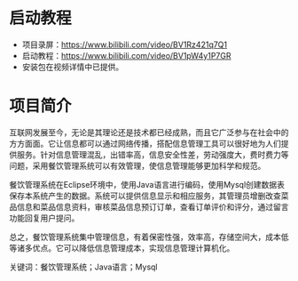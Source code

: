 # 启动教程

- 项目录屏：https://www.bilibili.com/video/BV1Rz421q7Q1
- 启动教程：https://www.bilibili.com/video/BV1pW4y1P7GR
- 安装包在视频详情中已提供。

# 项目简介
互联网发展至今，无论是其理论还是技术都已经成熟，而且它广泛参与在社会中的方方面面。它让信息都可以通过网络传播，搭配信息管理工具可以很好地为人们提供服务。针对信息管理混乱，出错率高，信息安全性差，劳动强度大，费时费力等问题，采用餐饮管理系统可以有效管理，使信息管理能够更加科学和规范。

餐饮管理系统在Eclipse环境中，使用Java语言进行编码，使用Mysql创建数据表保存本系统产生的数据。系统可以提供信息显示和相应服务，其管理员增删改查菜品信息和菜品信息资料，审核菜品信息预订订单，查看订单评价和评分，通过留言功能回复用户提问。

总之，餐饮管理系统集中管理信息，有着保密性强，效率高，存储空间大，成本低等诸多优点。它可以降低信息管理成本，实现信息管理计算机化。

关键词：餐饮管理系统；Java语言；Mysql
